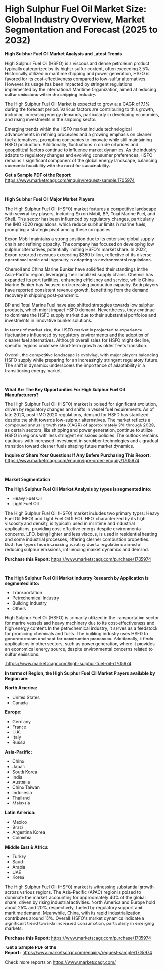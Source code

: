 <p><h1>High Sulphur Fuel Oil Market Size: Global Industry Overview, Market Segmentation and Forecast (2025 to 2032)</h1></p><p><strong>High Sulphur Fuel Oil Market Analysis and Latest Trends</strong></p>
<p><p>High Sulphur Fuel Oil (HSFO) is a viscous and dense petroleum product typically categorized by its higher sulfur content, often exceeding 3.5%. Historically utilized in maritime shipping and power generation, HSFO is favored for its cost-effectiveness compared to low-sulfur alternatives. However, its usage has been impacted by stringent regulations implemented by the International Maritime Organization, aimed at reducing sulfur emissions within the shipping industry.</p><p>The High Sulphur Fuel Oil Market is expected to grow at a CAGR of 7.1% during the forecast period. Various factors are contributing to this growth, including increasing energy demands, particularly in developing economies, and rising investments in the shipping sector.</p><p>Emerging trends within the HSFO market include technological advancements in refining processes and a growing emphasis on cleaner fuel alternatives, prompting companies to innovate while still maintaining HSFO production. Additionally, fluctuations in crude oil prices and geopolitical factors continue to influence market dynamics. As the industry adapts to regulatory changes and evolving consumer preferences, HSFO remains a significant component of the global energy landscape, balancing economic feasibility with the need for sustainability.</p></p>
<p><strong>Get a Sample PDF of the Report:&nbsp;</strong> <a href="https://www.marketscagr.com/enquiry/request-sample/1705974?utm_campaign=3578&utm_medium=2&utm_source=Github&utm_content=ia&utm_term=27032025&utm_id=high-sulphur-fuel-oil">https://www.marketscagr.com/enquiry/request-sample/1705974</a></p>
<p>&nbsp;</p>
<p><strong>High Sulphur Fuel Oil Major Market Players</strong></p>
<p><p>The High Sulphur Fuel Oil (HSFO) market features a competitive landscape with several key players, including Exxon Mobil, BP, Total Marine Fuel, and Shell. This sector has been influenced by regulatory changes, particularly the IMO 2020 regulations, which reduce sulphur limits in marine fuels, prompting a strategic pivot among these companies.</p><p>Exxon Mobil maintains a strong position due to its extensive global supply chain and refining capacity. The company has focused on developing low sulphur alternatives, potentially limiting HSFO's market share. In 2022, Exxon reported revenues exceeding $380 billion, reflective of its diverse operational scale and ingenuity in adapting to environmental regulations.</p><p>Chemoil and China Marine Bunker have solidified their standings in the Asia-Pacific region, leveraging their localized supply chains. Chemoil has expanded its port facilities, enhancing efficiency and service, while China Marine Bunker has focused on increasing production capacity. Both players have reported consistent revenue growth, benefitting from the demand recovery in shipping post-pandemic.</p><p>BP and Total Marine Fuel have also shifted strategies towards low sulphur products, which might impact HSFO demand. Nevertheless, they continue to dominate the HSFO supply market due to their substantial portfolios and investments in innovative bunker solutions.</p><p>In terms of market size, the HSFO market is projected to experience fluctuations influenced by regulatory environments and the adoption of cleaner fuel alternatives. Although overall sales for HSFO might decline, specific regions could see short-term growth as older fleets transition.</p><p>Overall, the competitive landscape is evolving, with major players balancing HSFO supply while preparing for an increasingly stringent regulatory future. The shift in dynamics underscores the importance of adaptability in a transitioning energy market.</p></p>
<p>&nbsp;</p>
<p><strong>What Are The Key Opportunities For High Sulphur Fuel Oil Manufacturers?</strong></p>
<p><p>The High Sulphur Fuel Oil (HSFO) market is poised for significant evolution, driven by regulatory changes and shifts in vessel fuel requirements. As of late 2023, post-IMO 2020 regulations, demand for HSFO has stabilized despite the shift towards low-sulphur alternatives. The market reflects a compound annual growth rate (CAGR) of approximately 3% through 2028, as certain sectors, like shipping and power generation, continue to utilize HSFO in regions with less stringent emissions policies. The outlook remains cautious, with increased investment in scrubber technologies and a gradual transition toward cleaner fuels shaping future market dynamics.</p></p>
<p><strong>Inquire or Share Your Questions If Any Before Purchasing This Report:</strong> <a href="https://www.marketscagr.com/enquiry/pre-order-enquiry/1705974?utm_campaign=3578&utm_medium=2&utm_source=Github&utm_content=ia&utm_term=27032025&utm_id=high-sulphur-fuel-oil">https://www.marketscagr.com/enquiry/pre-order-enquiry/1705974</a></p>
<p>&nbsp;</p>
<p><strong>Market Segmentation</strong></p>
<p><strong>The High Sulphur Fuel Oil Market Analysis by types is segmented into:</strong></p>
<p><ul><li>Heavy Fuel Oil</li><li>Light Fuel Oil</li></ul></p>
<p><p>The High Sulphur Fuel Oil (HSFO) market includes two primary types: Heavy Fuel Oil (HFO) and Light Fuel Oil (LFO). HFO, characterized by its high viscosity and density, is typically used in maritime and industrial applications, providing cost-effective energy despite environmental concerns. LFO, being lighter and less viscous, is used in residential heating and some industrial processes, offering cleaner combustion properties. Both fuel types face increasing scrutiny due to regulations aimed at reducing sulphur emissions, influencing market dynamics and demand.</p></p>
<p><strong>Purchase this Report:&nbsp;</strong><a href="https://www.marketscagr.com/purchase/1705974?utm_campaign=3578&utm_medium=2&utm_source=Github&utm_content=ia&utm_term=27032025&utm_id=high-sulphur-fuel-oil">https://www.marketscagr.com/purchase/1705974</a></p>
<p>&nbsp;</p>
<p><strong>The High Sulphur Fuel Oil Market Industry Research by Application is segmented into:</strong></p>
<p><ul><li>Transportation</li><li>Petrochemical Industry</li><li>Building Industry</li><li>Others</li></ul></p>
<p><p>High Sulphur Fuel Oil (HSFO) is primarily utilized in the transportation sector for marine vessels and heavy machinery due to its cost-effectiveness and high energy content. In the petrochemical industry, it serves as a feedstock for producing chemicals and fuels. The building industry uses HSFO to generate steam and heat for construction processes. Additionally, it finds applications in other sectors, such as power generation, where it provides an economical energy source, despite environmental concerns related to sulfur emissions.</p></p>
<p><a href="https://www.marketscagr.com/high-sulphur-fuel-oil-r1705974?utm_campaign=3578&utm_medium=2&utm_source=Github&utm_content=ia&utm_term=27032025&utm_id=high-sulphur-fuel-oil">&nbsp;https://www.marketscagr.com/high-sulphur-fuel-oil-r1705974</a></p>
<p><strong>In terms of Region, the High Sulphur Fuel Oil Market Players available by Region are:</strong></p>
<p>
    <p> <strong> North America: </strong>
        <ul>
            <li>United States</li>
            <li>Canada</li>
        </ul>
        </p> 
    <p> <strong> Europe: </strong>
        <ul>
            <li>Germany</li>
            <li>France</li>
            <li>U.K.</li>
            <li>Italy</li>
            <li>Russia</li>
        </ul>
        </p> 
    <p> <strong> Asia-Pacific: </strong>
        <ul>
            <li>China</li>
            <li>Japan</li>
            <li>South Korea</li>
            <li>India</li>
            <li>Australia</li>
            <li>China Taiwan</li>
            <li>Indonesia</li>
            <li>Thailand</li>
            <li>Malaysia</li>
        </ul>
        </p> 
    <p> <strong> Latin America: </strong>
        <ul>
            <li>Mexico</li>
            <li>Brazil</li>
            <li>Argentina Korea</li>
            <li>Colombia</li>
        </ul>
        </p> 
    <p> <strong> Middle East & Africa: </strong>
        <ul>
            <li>Turkey</li>
            <li>Saudi</li>
            <li>Arabia</li>
            <li>UAE</li>
            <li>Korea</li>
        </ul>
    </p>
    </p>
<p><p>The High Sulphur Fuel Oil (HSFO) market is witnessing substantial growth across various regions. The Asia-Pacific (APAC) region is poised to dominate the market, accounting for approximately 40% of the global share, driven by rising industrial activities. North America and Europe hold about 25% and 20%, respectively, fueled by regulatory support and maritime demand. Meanwhile, China, with its rapid industrialization, contributes around 15%. Overall, HSFO's market dynamics indicate a significant trend towards increased consumption, particularly in emerging markets.</p></p>
<p><strong>Purchase this Report: </strong><a href="https://www.marketscagr.com/purchase/1705974?utm_campaign=3578&utm_medium=2&utm_source=Github&utm_content=ia&utm_term=27032025&utm_id=high-sulphur-fuel-oil">https://www.marketscagr.com/purchase/1705974</a></p>
<p>&nbsp;<strong>Get a Sample PDF of the Report:&nbsp;&nbsp;</strong><a href="https://www.marketscagr.com/enquiry/request-sample/1705974?utm_campaign=3578&utm_medium=2&utm_source=Github&utm_content=ia&utm_term=27032025&utm_id=high-sulphur-fuel-oil">https://www.marketscagr.com/enquiry/request-sample/1705974</a></p>
<p><strong></strong></p>
<p>Check more reports on <a href="https://www.marketscagr.com/?utm_campaign=3578&utm_medium=2&utm_source=Github&utm_content=ia&utm_term=27032025&utm_id=high-sulphur-fuel-oil">https://www.marketscagr.com/</a></p>